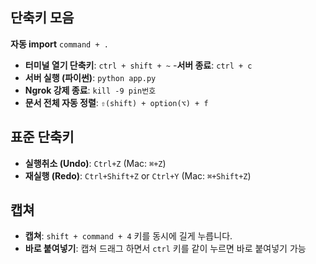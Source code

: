 ## 단축키 모음

**자동 import** `command + .`
- **터미널 열기 단축키**: `ctrl + shift + ~`
-**서버 종료**: `ctrl + c`
- **서버 실행 (파이썬)**: `python app.py`
- **Ngrok 강제 종료**: `kill -9 pin번호`
- **문서 전체 자동 정렬**: `⇧(shift) + option(⌥) + f`
  
## 표준 단축키
- **실행취소 (Undo)**: `Ctrl+Z` (Mac: `⌘+Z`)
- **재실행 (Redo)**: `Ctrl+Shift+Z` or `Ctrl+Y` (Mac: `⌘+Shift+Z`)
  
## 캡쳐
- **캡쳐**: `shift + command + 4` 키를 동시에 길게 누릅니다.
- **바로 붙여넣기**: 캡쳐 드래그 하면서 `ctrl` 키를 같이 누르면 바로 붙여넣기 가능
